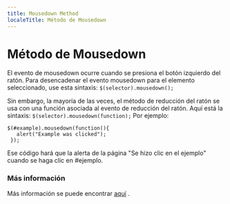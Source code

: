 ---
title: Mousedown Method
localeTitle: Método de Mousedown
---# Método de Mousedown

El evento de mousedown ocurre cuando se presiona el botón izquierdo del ratón. Para desencadenar el evento mousedown para el elemento seleccionado, use esta sintaxis: `$(selector).mousedown();`

Sin embargo, la mayoría de las veces, el método de reducción del ratón se usa con una función asociada al evento de reducción del ratón. Aquí está la sintaxis: `$(selector).mousedown(function);` Por ejemplo:
```
$(#example).mousedown(function(){ 
   alert("Example was clicked"); 
 }); 
```

Ese código hará que la alerta de la página "Se hizo clic en el ejemplo" cuando se haga clic en #ejemplo.

### Más información

Más información se puede encontrar [aquí](https://www.w3schools.com/jquery/event_mousedown.asp) .